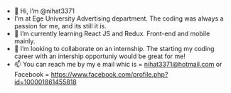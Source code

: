 - 👋 Hi, I’m @nihat3371
- I'm at Ege University Advertising department. The coding was always a passion for me, and its still it is.
- 🌱 I’m currently learning React JS and Redux. Front-end and mobile mainly.
- 💞️ I’m looking to collaborate on an internship. The starting my coding career with an intership opportuniy would be great for me! 
- 📫 You can reach me by my e mail whic is = nihat3371@hotmail.com or Facebook = https://www.facebook.com/profile.php?id=100001861455818
